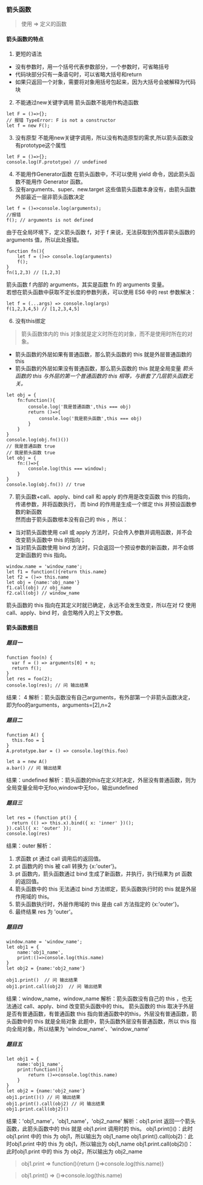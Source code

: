 ### 箭头函数
> 使用 => 定义的函数  

#### 箭头函数的特点
1. 更短的语法
- 没有参数时，用一个括号代表参数部分，一个参数时，可省略括号
- 代码块部分只有一条语句时，可以省略大括号和return
- 如果只返回一个对象，需要将对象用括号包起来，因为大括号会被解释为代码块
2. 不能通过new关键字调用
箭头函数不能用作构造函数
```
let F = ()=>{};
// 报错 TypeError: F is not a constructor
let f = new F();
```
3. 没有原型
不能用new关键字调用，所以没有构造原型的需求,所以箭头函数没有prototype这个属性
```
let F = ()=>{};
console.log(F.prototype) // undefined
```
4. 不能用作Generator函数
在箭头函数中，不可以使用 yield 命令，因此箭头函数不能用作 Generator 函数。
5. 没有arguments、super、new.target
这些值箭头函数本身没有，由箭头函数外部最近一层非箭头函数决定
```
let f = ()=>console.log(arguments);
//报错
f(); // arguments is not defined
```
由于在全局环境下，定义箭头函数 f，对于 f 来说，无法获取到外围非箭头函数的 arguments 值，所以此处报错。
```
function fn(){
    let f = ()=> console.log(arguments)
    f();
}
fn(1,2,3) // [1,2,3]
```
箭头函数 f 内部的 arguments，其实是函数 fn 的 arguments 变量。  
若想在箭头函数中获取不定长度的参数列表，可以使用 ES6 中的 rest 参数解决：
```
let f = (...args) => console.log(args)
f(1,2,3,4,5) // [1,2,3,4,5]
```
6. 没有this绑定
> 箭头函数体内的 this 对象就是定义时所在的对象，而不是使用时所在的对象。  

- 箭头函数的外层如果有普通函数，那么箭头函数的 this 就是外层普通函数的this
- 箭头函数的外层如果没有普通函数，那么箭头函数的 this 就是全局变量
*箭头函数的 this 与外层的第一个普通函数的 this 相等，与嵌套了几层箭头函数无关。*
```
let obj = {
    fn:function(){
        console.log('我是普通函数',this === obj)
        return ()=>{
            console.log('我是箭头函数',this === obj)
        }
    }
}
console.log(obj.fn()())
// 我是普通函数 true
// 我是箭头函数 true
let obj = {
    fn:()=>{
        console.log(this === window);
    }
}
console.log(obj.fn()) // true
```
7. 箭头函数+call、apply、bind
call 和 apply 的作用是改变函数 this 的指向，传递参数，并将函数执行， 而 bind 的作用是生成一个绑定 this 并预设函数参数的新函数  
然而由于箭头函数根本没有自己的 this ，所以：
- 当对箭头函数使用 call 或 apply 方法时，只会传入参数并调用函数，并不会改变箭头函数中 this 的指向；
- 当对箭头函数使用 bind 方法时，只会返回一个预设参数的新函数，并不会绑定新函数的 this 指向。
```
window.name = 'window_name';
let f1 = function(){return this.name}
let f2 = ()=> this.name
let obj = {name:'obj_name'}
f1.call(obj) // obj_name
f2.call(obj) // window_name
```
箭头函数的 this 指向在其定义时就已确定，永远不会发生改变，所以在对 f2 使用 call、apply、bind 时，会忽略传入的上下文参数。

#### 箭头函数题目
##### 题目一
```
function foo(n) {
  var f = () => arguments[0] + n;
  return f();
}
let res = foo(2);
console.log(res); // 问 输出结果
```
结果： 4
解析：箭头函数没有自己arguments，有外部第一个非箭头函数决定，即为foo的arguments，arguments=[2],n=2
##### 题目二
```
function A() {
  this.foo = 1
}
A.prototype.bar = () => console.log(this.foo)

let a = new A()
a.bar() // 问 输出结果
```
结果：undefined
解析：箭头函数的this在定义时决定，外层没有普通函数，则为全局变量全局中无foo,window中无foo，输出undefined
##### 题目三
```
let res = (function pt() {
  return (() => this.x).bind({ x: 'inner' })();
}).call({ x: 'outer' });
console.log(res)
```
结果：outer
解析：
1. 求函数 pt 通过 call 调用后的返回值。
2. pt 函数内的 this 被 call 转换为 {x:'outer'}。
3. pt 函数内，箭头函数通过 bind 生成了新函数，并执行，执行结果为 pt 函数的返回值。
4. 箭头函数中的 this 无法通过 bind 方法绑定，箭头函数执行时的 this 就是外层作用域的 this。
5. 箭头函数执行时，外层作用域的 this 是由 call 方法指定的 {x:'outer'}。
6. 最终结果 res 为 'outer'。

##### 题目四
```
window.name = 'window_name';
let obj1 = {
    name:'obj1_name',
    print:()=>console.log(this.name)
}
let obj2 = {name:'obj2_name'}

obj1.print()  // 问 输出结果
obj1.print.call(obj2)  // 问 输出结果
```
结果：window_name，window_name
解析：箭头函数没有自己的 this ，也无法通过 call、apply、bind 改变箭头函数中的 this。
箭头函数的 this 取决于外层是否有普通函数，有普通函数 this 指向普通函数中的this，外层没有普通函数，箭头函数中的 this 就是全局对象
此题中，箭头函数外层没有普通函数，所以 this 指向全局对象，所以结果为 'window_name'、'window_name'
##### 题目五
```
let obj1 = {
    name:'obj1_name',
    print:function(){
        return ()=>console.log(this.name)
    }
}
let obj2 = {name:'obj2_name'}
obj1.print()() // 问 输出结果
obj1.print().call(obj2) // 问 输出结果
obj1.print.call(obj2)()
```
结果：'obj1_name'，'obj1_name'，'obj2_name'
解析：obj1.print 返回一个箭头函数，此箭头函数中的 this 就是 obj1.print 调用时的 this。
obj1.print()()：此时obj1.print 中的 this 为 obj1，所以输出为 obj1_name
obj1.print().call(obj2)：此时obj1.print 中的 this 为 obj1，所以输出为 obj1_name
obj1.print.call(obj2)()：此时obj1.print 中的 this 为 obj2，所以输出为 obj2_name
> obj1.print => function(){return ()=>console.log(this.name)}

> obj1.print() => ()=>console.log(this.name)
